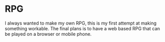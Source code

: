 # RPG

I always wanted to make my own RPG, this is my first attempt at making something workable. The final plans is to have a web based RPG that can be played on a browser or mobile phone.
